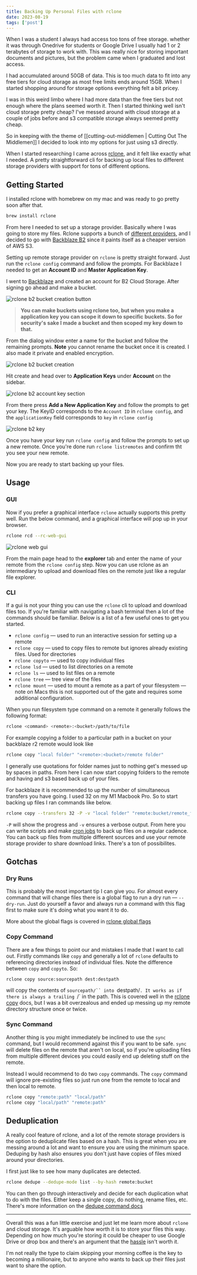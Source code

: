 ```yaml
--- 
title: Backing Up Personal Files with rclone
date: 2023-08-19
tags: ['post'] 
---
```


<!-- Excerpt Start -->
When I was a student I always had access too tons of free storage. whether
it was through Onedrive for students or Google Drive I usually had 1 or 2
terabytes of storage to work with. This was really nice for storing important
documents and pictures, but the problem came when I graduated and lost access.

I had accumulated around 50GB of data. This is too much data to fit into any
free tiers for cloud storage as most free limits ends around 15GB. When I
started shopping around for storage options everything felt a bit pricey. 
<!-- Excerpt End -->

I was in this weird limbo where I had more data than the free tiers but not
enough where the plans seemed worth it. Then I started thinking well isn't cloud
storage pretty cheap? I've messed around with cloud storage at a couple of jobs
before and s3 compatible storage always seemed pretty cheap. 

So in keeping with the theme of [[cutting-out-middlemen | Cutting Out The Middlemen]]
I decided to look into my options for just using s3 directly.

When I started researching I came across [rclone](https://rclone.org/), and it
felt like exactly what I needed. A pretty straightforward cli for backing up
local files to different storage providers with support for tons of different
options. 

## Getting Started

I installed rclone with homebrew on my mac and was ready to go pretty soon after
that. 

```bash
brew install rclone
```

From here I needed to set up a storage provider. Basically where I was going to
store my files. Rclone supports a bunch of [different providers](https://rclone.org/overview/),
and I decided to go with [Backblaze B2](https://rclone.org/b2/) since it paints
itself as a cheaper version of AWS S3.

Setting up remote storage provider on `rclone` is pretty straight forward. Just
run the `rclone config` command and follow the prompts. For Backblaze I needed
to get an **Account ID** and **Master Application Key**.

I went to [Backblaze](https://www.backblaze.com/cloud-storage) and created an account for
B2 Cloud Storage. After signing go ahead and make a bucket. 

![rclone b2 bucket creation button](/static/images/rclone-b2-create-bucket-button.png)

> **You can make buckets using rclone too, but when you make a application key you
> can scope it down to specific buckets. So for security's sake I made a bucket
> and then scoped my key down to that.** 

From the dialog window enter a name for the bucket and follow the remaining
prompts. **Note** you cannot rename the bucket once it is created. I also made
it private and enabled encryption.

![rclone b2 bucket creation](/static/images/rclone-b2-bucket-creation.png)

Hit create and head over to **Application Keys** under **Account** on the
sidebar. 

![rclone b2 account key section](/static/images/rclone-b2-account-section.png)

From there press **Add a New Application Key** and follow the prompts to get
your key. The KeyID corresponds to the `Account ID` in `rclone config`, and the
`applicationKey` field corresponds to `key` in `rclone config`

![rclone b2 key](/static/images/rclone-b2-key.png)

Once you have your key run `rclone config` and follow the prompts to set up a
new remote. Once you're done run `rclone listremotes` and confirm tht you see
your new remote. 

Now you are ready to start backing up your files. 

## Usage

### GUI

Now if you prefer a graphical interface `rclone` actually supports this pretty
well. Run the below command, and a graphical interface will pop up in your
browser.

```bash
rclone rcd --rc-web-gui
```

![rclone web gui](/static/images/rclone-web-gui.png)

From the main page head to the **explorer** tab and enter the name of your
remote from the `rclone config` step. Now you can use rclone as an intermediary
to upload and download files on the remote just like a regular file explorer. 

### CLI

If a gui is not your thing you can use the `rclone` cli to upload and download
files too. If you're familiar with navigating a bash terminal then a lot of the
commands should be familiar. Below is a list of a few useful ones to get you
started. 

* `rclone config` — used to run an interactive session for setting up a remote
* `rclone copy` — used to copy files to remote but ignores already existing files. Used for directories
* `rclone copyto` — used to copy individual files
* `rclone lsd` — used to list directories on a remote 
* `rclone ls` — used to list files on a remote
* `rclone tree` — tree view of the files
* `rclone mount` — used to mount a remote as a part of your filesystem — note on
  Macs this is not supported out of the gate and requires some additional
  configuration.

When you run filesystem type command on a remote it generally follows the
following format: 

```bash
rclone <command> <remote>:<bucket>/path/to/file
```

For example copying a folder to a particular path in a bucket on your
backblaze r2 remote would look like

```bash
rclone copy "local folder" "<remote>:<bucket>/remote folder"
```

I generally use quotations for folder names just to nothing get's messed up by
spaces in paths. From here I can now start copying folders to the remote and
having and s3 based back up of your files. 

For backblaze it is recommended to up the number of simultaneous transfers you
have going. I used 32 on my M1 Macbook Pro. So to start backing up files I ran
commands like below. 

```bash
rclone copy --transfers 32 -P -v "local folder" "remote:bucket/remote_folder"
```

`-P` will show the progress and `-v` ensures a verbose output. From here you can
write scripts and make [cron jobs](https://en.wikipedia.org/wiki/Cron) to back up files on a regular cadence.
You can back up files from multiple different sources and use your remote
storage provider to share download links. There's a ton of possibilites. 

## Gotchas

### Dry Runs

This is probably the most important tip I can give you. For almost every command
that will change files there is a global flag to run a dry run — `--dry-run`.
Just do yourself a favor and always run a command with this flag first to make
sure it's doing what you want it to do. 

More about the global flags is covered in [rclone global flags](https://rclone.org/flags/)

### Copy Command

There are a few things to point our and mistakes I made that I want to call
out. Firstly commands like `copy` and generally a lot of `rclone` defaults to
referencing directories instead of individual files. Note the difference between
`copy` and `copyto`. So: 

```bash
rclone copy source:sourcepath dest:destpath
```

will copy the contents of `sourcepath/`` into `destpath/`. It works as if there
is always a trailing `/` in the path. This is covered well in the [rclone
copy](https://rclone.org/commands/rclone_copy/) docs, but I was a bit
overzealous and ended up messing up my remote directory structure once or twice. 

### Sync Command

Another thing is you might immediately be inclined to use the `sync` command,
but I would recommend against this if you want to be safe. `sync` will delete
files on the remote that aren't on local, so if you're uploading files from
multiple different devices you could easily end up deleting stuff on the remote. 

Instead I would recommend to do two `copy` commands. The `copy` command will
ignore pre-existing files so just run one from the remote to local and then
local to remote. 

```bash
rclone copy "remote:path" "local/path"
rclone copy "local/path" "remote:path" 
```

## Deduplication

A really cool feature of rclone, and a lot of the remote storage providers is the
option to deduplicate files based on a hash. This is great when you are messing
around a lot and want to ensure you are using the minimum space. Deduping by
hash also ensures you don't just have copies of files mixed around your
directories. 

I first just like to see how many duplicates are detected. 

```bash
rclone dedupe --dedupe-mode list --by-hash remote:bucket
```

You can then go through interactively and decide for each duplication what to do
with the files. Either keep a single copy, do nothing, rename files, etc.
There's more information on the [dedupe command docs](https://rclone.org/commands/rclone_dedupe/)

---

Overall this was a fun little exercise and just let me learn more about `rclone`
and cloud storage. It's arguable how worth it is to store your files this way.
Depending on how much you're storing it could be cheaper to use Google Drive or
drop box and there's an argument that the [hassle](https://xkcd.com/1205/) isn't worth it. 

I'm not really the type to claim skipping your morning coffee is the key to
becoming a millionaire, but to anyone who wants to back up their files just want
to share the option. 

